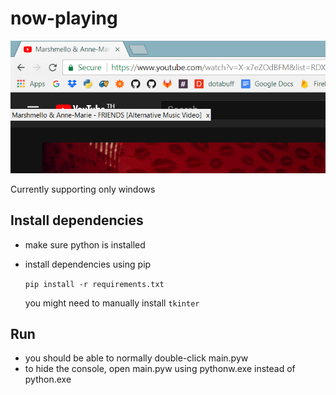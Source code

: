 # now-playing
![screenshot](https://github.com/peawyoyoyin/now-playing/blob/master/screenshot.png)

Currently supporting only windows

## Install dependencies
 - make sure python is installed
 - install dependencies using pip

    `pip install -r requirements.txt`
    
    you might need to manually install `tkinter`

## Run
 - you should be able to normally double-click main.pyw
 - to hide the console, open main.pyw using pythonw.exe instead of python.exe
